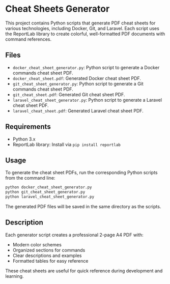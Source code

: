 # Cheat Sheets Generator

This project contains Python scripts that generate PDF cheat sheets for various technologies, including Docker, Git, and Laravel. Each script uses the ReportLab library to create colorful, well-formatted PDF documents with command references.

## Files

- `docker_cheat_sheet_generator.py`: Python script to generate a Docker commands cheat sheet PDF.
- `docker_cheat_sheet.pdf`: Generated Docker cheat sheet PDF.
- `git_cheat_sheet_generator.py`: Python script to generate a Git commands cheat sheet PDF.
- `git_cheat_sheet.pdf`: Generated Git cheat sheet PDF.
- `laravel_cheat_sheet_generator.py`: Python script to generate a Laravel cheat sheet PDF.
- `laravel_cheat_sheet.pdf`: Generated Laravel cheat sheet PDF.

## Requirements

- Python 3.x
- ReportLab library: Install via `pip install reportlab`

## Usage

To generate the cheat sheet PDFs, run the corresponding Python scripts from the command line:

```bash
python docker_cheat_sheet_generator.py
python git_cheat_sheet_generator.py
python laravel_cheat_sheet_generator.py
```

The generated PDF files will be saved in the same directory as the scripts.

## Description

Each generator script creates a professional 2-page A4 PDF with:
- Modern color schemes
- Organized sections for commands
- Clear descriptions and examples
- Formatted tables for easy reference

These cheat sheets are useful for quick reference during development and learning.
